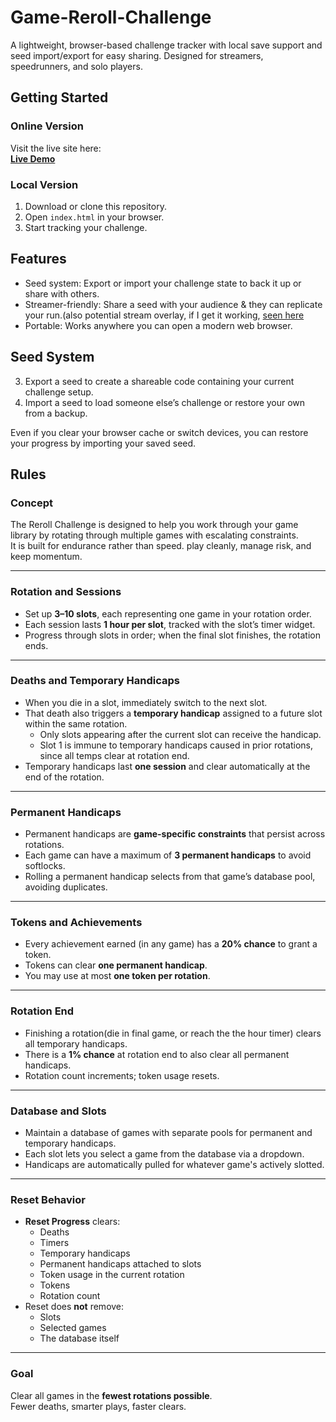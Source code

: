 # Game-Reroll-Challenge

A lightweight, browser-based challenge tracker with local save support and seed import/export for easy sharing. Designed for streamers, speedrunners, and solo players.

## Getting Started

### Online Version
Visit the live site here:  
**[Live Demo](https://Artorosia.github.io/Game-Reroll-Challenge)**

### Local Version
1. Download or clone this repository.
2. Open `index.html` in your browser.
3. Start tracking your challenge.

## Features

- Seed system: Export or import your challenge state to back it up or share with others.
- Streamer-friendly: Share a seed with your audience & they can replicate your run.(also potential stream overlay, if I get it working, [seen here](https://i.imgur.com/Enjv4rL.png)
- Portable: Works anywhere you can open a modern web browser.

## Seed System

3. Export a seed to create a shareable code containing your current challenge setup.
4. Import a seed to load someone else’s challenge or restore your own from a backup.

Even if you clear your browser cache or switch devices, you can restore your progress by importing your saved seed.

## Rules

### Concept
The Reroll Challenge is designed to help you work through your game library by rotating through multiple games with escalating constraints.   
It is built for endurance rather than speed. play cleanly, manage risk, and keep momentum.

---

### Rotation and Sessions
- Set up **3–10 slots**, each representing one game in your rotation order.
- Each session lasts **1 hour per slot**, tracked with the slot’s timer widget.
- Progress through slots in order; when the final slot finishes, the rotation ends.

---

### Deaths and Temporary Handicaps
- When you die in a slot, immediately switch to the next slot.
- That death also triggers a **temporary handicap** assigned to a future slot within the same rotation.
  - Only slots appearing after the current slot can receive the handicap.
  - Slot 1 is immune to temporary handicaps caused in prior rotations, since all temps clear at rotation end.
- Temporary handicaps last **one session** and clear automatically at the end of the rotation.

---

### Permanent Handicaps
- Permanent handicaps are **game-specific constraints** that persist across rotations.
- Each game can have a maximum of **3 permanent handicaps** to avoid softlocks.
- Rolling a permanent handicap selects from that game’s database pool, avoiding duplicates.

---

### Tokens and Achievements
- Every achievement earned (in any game) has a **20% chance** to grant a token.
- Tokens can clear **one permanent handicap**.
- You may use at most **one token per rotation**.

---

### Rotation End
- Finishing a rotation(die in final game, or reach the the hour timer) clears all temporary handicaps.
- There is a **1% chance** at rotation end to also clear all permanent handicaps.
- Rotation count increments; token usage resets.

---

### Database and Slots
- Maintain a database of games with separate pools for permanent and temporary handicaps.
- Each slot lets you select a game from the database via a dropdown.
- Handicaps are automatically pulled for whatever game's actively slotted.

---

### Reset Behavior
- **Reset Progress** clears:
  - Deaths
  - Timers
  - Temporary handicaps
  - Permanent handicaps attached to slots
  - Token usage in the current rotation
  - Tokens
  - Rotation count
- Reset does **not** remove:
  - Slots
  - Selected games
  - The database itself

---

### Goal
Clear all games in the **fewest rotations possible**.  
Fewer deaths, smarter plays, faster clears.


